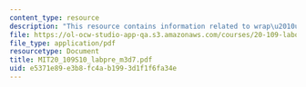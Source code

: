 ```yaml
---
content_type: resource
description: "This resource contains information related to wrap\u2010up comments."
file: https://ol-ocw-studio-app-qa.s3.amazonaws.com/courses/20-109-laboratory-fundamentals-in-biological-engineering-spring-2010/e5371e89e3b8fc4ab1993d1f1f6fa34e_MIT20_109S10_labpre_m3d7.pdf
file_type: application/pdf
resourcetype: Document
title: MIT20_109S10_labpre_m3d7.pdf
uid: e5371e89-e3b8-fc4a-b199-3d1f1f6fa34e
---
```

